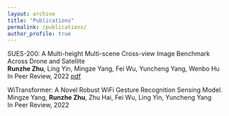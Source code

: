 ```yaml
---
layout: archive
title: "Publications"
permalink: /publications/
author_profile: true
---
```

SUES-200: A Multi-height Multi-scene Cross-view Image Benchmark Across Drone and Satellite \
**Runzhe Zhu**, Ling Yin, Mingze Yang, Fei Wu, Yuncheng Yang, Wenbo Hu \
In Peer Review, 2022 [pdf](https://arxiv.org/abs/2204.10704)

WiTransformer: A Novel Robust WiFi Gesture Recognition Sensing Model. \
Mingze Yang, **Runzhe Zhu**, Zhu Hai, Fei Wu, Ling Yin, Yuncheng Yang \
In Peer Review, 2022

[//]: # ({% if author.googlescholar %})

[//]: # (  You can also find my articles on <u><a href="{{author.googlescholar}}">my Google Scholar profile</a>.</u>)

[//]: # ({% endif %})

[//]: # ()
[//]: # ({% include base_path %})

[//]: # ({% for post in site.publications reversed %})

[//]: # (  {% include archive-single.html %})

[//]: # ({% endfor %})

